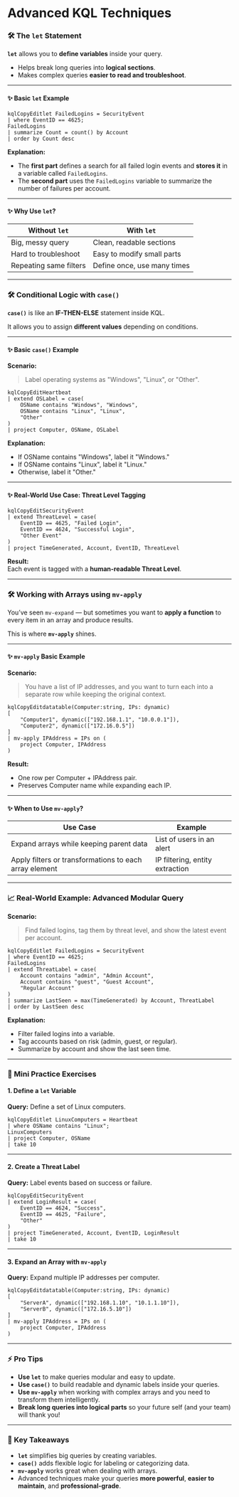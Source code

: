 # Advanced KQL Techniques

### 🛠️ The `let` Statement

**`let`** allows you to **define variables** inside your query.

* Helps break long queries into **logical sections**.
* Makes complex queries **easier to read and troubleshoot**.

***

#### ✨ Basic `let` Example

```kql
kqlCopyEditlet FailedLogins = SecurityEvent
| where EventID == 4625;
FailedLogins
| summarize Count = count() by Account
| order by Count desc
```

**Explanation:**

* The **first part** defines a search for all failed login events and **stores it** in a variable called `FailedLogins`.
* The **second part** uses the `FailedLogins` variable to summarize the number of failures per account.

***

#### ✨ Why Use `let`?

| Without `let`          | With `let`                  |
| ---------------------- | --------------------------- |
| Big, messy query       | Clean, readable sections    |
| Hard to troubleshoot   | Easy to modify small parts  |
| Repeating same filters | Define once, use many times |

***

### 🛠️ Conditional Logic with `case()`

**`case()`** is like an **IF-THEN-ELSE** statement inside KQL.

It allows you to assign **different values** depending on conditions.

***

#### ✨ Basic `case()` Example

**Scenario:**

> Label operating systems as "Windows", "Linux", or "Other".

```kql
kqlCopyEditHeartbeat
| extend OSLabel = case(
    OSName contains "Windows", "Windows",
    OSName contains "Linux", "Linux",
    "Other"
)
| project Computer, OSName, OSLabel
```

**Explanation:**

* If OSName contains "Windows", label it "Windows."
* If OSName contains "Linux", label it "Linux."
* Otherwise, label it "Other."

***

#### ✨ Real-World Use Case: Threat Level Tagging

```kql
kqlCopyEditSecurityEvent
| extend ThreatLevel = case(
    EventID == 4625, "Failed Login",
    EventID == 4624, "Successful Login",
    "Other Event"
)
| project TimeGenerated, Account, EventID, ThreatLevel
```

**Result:**\
Each event is tagged with a **human-readable Threat Level**.

***

### 🛠️ Working with Arrays using `mv-apply`

You’ve seen `mv-expand` — but sometimes you want to **apply a function** to every item in an array and produce results.

This is where **`mv-apply`** shines.

***

#### ✨ `mv-apply` Basic Example

**Scenario:**

> You have a list of IP addresses, and you want to turn each into a separate row while keeping the original context.

```kql
kqlCopyEditdatatable(Computer:string, IPs: dynamic)
[
    "Computer1", dynamic(["192.168.1.1", "10.0.0.1"]),
    "Computer2", dynamic(["172.16.0.5"])
]
| mv-apply IPAddress = IPs on (
    project Computer, IPAddress
)
```

**Result:**

* One row per Computer + IPAddress pair.
* Preserves Computer name while expanding each IP.

***

#### ✨ When to Use `mv-apply`?

| Use Case                                               | Example                         |
| ------------------------------------------------------ | ------------------------------- |
| Expand arrays while keeping parent data                | List of users in an alert       |
| Apply filters or transformations to each array element | IP filtering, entity extraction |

***

### 📈 Real-World Example: Advanced Modular Query

**Scenario:**

> Find failed logins, tag them by threat level, and show the latest event per account.

```kql
kqlCopyEditlet FailedLogins = SecurityEvent
| where EventID == 4625;
FailedLogins
| extend ThreatLabel = case(
    Account contains "admin", "Admin Account",
    Account contains "guest", "Guest Account",
    "Regular Account"
)
| summarize LastSeen = max(TimeGenerated) by Account, ThreatLabel
| order by LastSeen desc
```

**Explanation:**

* Filter failed logins into a variable.
* Tag accounts based on risk (admin, guest, or regular).
* Summarize by account and show the last seen time.

***

### 📝 Mini Practice Exercises

#### 1. Define a `let` Variable

**Query:** Define a set of Linux computers.

```kql
kqlCopyEditlet LinuxComputers = Heartbeat
| where OSName contains "Linux";
LinuxComputers
| project Computer, OSName
| take 10
```

***

#### 2. Create a Threat Label

**Query:** Label events based on success or failure.

```kql
kqlCopyEditSecurityEvent
| extend LoginResult = case(
    EventID == 4624, "Success",
    EventID == 4625, "Failure",
    "Other"
)
| project TimeGenerated, Account, EventID, LoginResult
| take 10
```

***

#### 3. Expand an Array with `mv-apply`

**Query:** Expand multiple IP addresses per computer.

```kql
kqlCopyEditdatatable(Computer:string, IPs: dynamic)
[
    "ServerA", dynamic(["192.168.1.10", "10.1.1.10"]),
    "ServerB", dynamic(["172.16.5.10"])
]
| mv-apply IPAddress = IPs on (
    project Computer, IPAddress
)
```

***

### ⚡ Pro Tips

* **Use `let`** to make queries modular and easy to update.
* **Use `case()`** to build readable and dynamic labels inside your queries.
* **Use `mv-apply`** when working with complex arrays and you need to transform them intelligently.
* **Break long queries into logical parts** so your future self (and your team) will thank you!

***

### 📢 Key Takeaways

* **`let`** simplifies big queries by creating variables.
* **`case()`** adds flexible logic for labeling or categorizing data.
* **`mv-apply`** works great when dealing with arrays.
* Advanced techniques make your queries **more powerful**, **easier to maintain**, and **professional-grade**.
